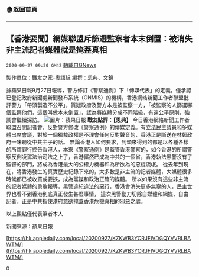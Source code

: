 ###  [:house:返回首頁](https://github.com/ourhimalayas/txt)
---

## 【香港要聞】網媒聯盟斥篩選監察者本末倒置：被消失非主流記者媒體就是掩蓋真相
`2020-09-27 09:20 GM42` [轉載自GNews](https://gnews.org/zh-hant/386607/)

製作單位：戰友之家-粵語組
編撰：恩典、文錦

據蘋果日報9月27日報導，警方修訂《警察通例》下「傳媒代表」的定義，僅承認已登記政府新聞處新聞發布系統（GNMIS）的機構，香港網絡新聞工作者聯盟批評警方「帶頭製造不公平」，質疑政府及警方本是被監察一方，「被監察的人篩選哪個監察他們，這個叫做本未倒置」，認為將媒體分成不同階級，有違公平原則，強調會繼續採訪。
![]()![](https://s3.amazonaws.com/gnews-media-offload/wp-content/uploads/2020/09/27091531/ax0y9-7rkok-ok.jpg)圖片：蘋果日報
**戰友點評：【恩典】**
     今日香港網絡新聞工作者聯盟召開記者會，反對警方修改《警察通例》的傳媒定義。有立法民主議員和多媒體出席會議，對於一個獨裁政權是不理會任何反對聲音的，香港正是斷送在林鄭政府一味聽從中共主子的話。
     無論香港人如何要求，到頭來得到的都是以各種各樣的所謂罪行控告香港人，本來《警察通例》是監管香港警察的，如今香港的所謂警察反倒凌駕法治司法之上了，香港儼然已成為中共的一個省，香港執法黑警沒有了監督的部門，將成為香港最大的公權力機器和為所欲為的惡棍流氓。
     從去年到現在，將香港發生的真實歷史紀錄下來的，大多數是非主流的記者媒體，大媒體很多時候都已被收買或要挾，成為黨媒和政治正確的媒體。
     所以如果沒有這些非主流的記者媒體的勇敢報導，黑警違紀違法的惡行，香港會消失更多無辜的人，民主世界也看不到香港到底真正發生甚麼事情，
     這次黑警動刀切除自媒體和網媒、自由記者，正是中共指使港府意欲掩蓋香港危機真相的邪惡之處。

以上觀點僅代表筆者本人

新聞來源：蘋果日報

[https://hk.appledaily.com/local/20200927/KZKWB3YCRJFIVDGQYVVRLBAWTM/](https://hk.appledaily.com/local/20200927/KZKWB3YCRJFIVDGQYVVRLBAWTM/)

0
